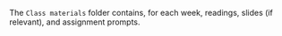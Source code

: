 
The `Class materials` folder contains, for each week, readings, slides (if relevant), and assignment prompts.

